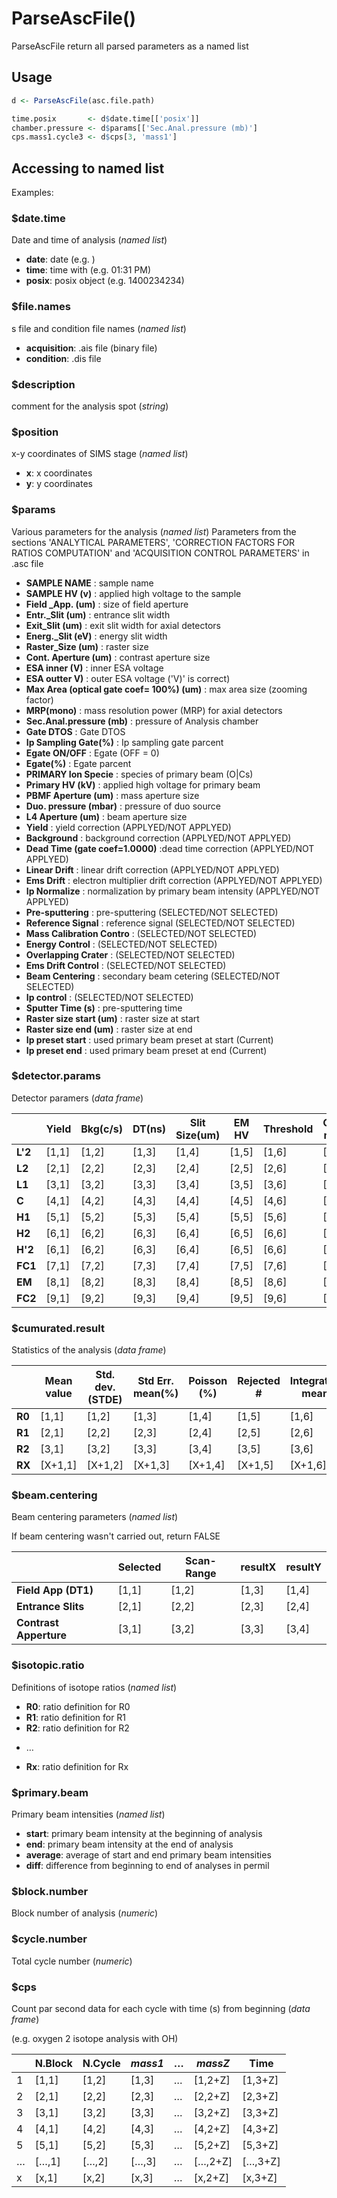 # ParseAscFile()
ParseAscFile return all parsed parameters as a named list

## Usage
```r
d <- ParseAscFile(asc.file.path)

time.posix       <- d$date.time[['posix']]
chamber.pressure <- d$params[['Sec.Anal.pressure (mb)']
cps.mass1.cycle3 <- d$cps[3, 'mass1']
```   

## Accessing to named list
Examples:


### $date.time
Date and time of analysis (*named list*)

- **date**: date (e.g. )
- **time**: time with (e.g. 01:31 PM)
- **posix**: posix object (e.g. 1400234234)

### $file.names
s file and condition file names (*named list*)

- **acquisition**: .ais file (binary file)
- **condition**: .dis file

### $description
comment for the analysis spot (*string*)

### $position
x-y coordinates of SIMS stage (*named list*)

- **x**: x coordinates
- **y**: y coordinates

### $params
Various parameters for the analysis (*named list*)
Parameters from the sections 'ANALYTICAL PARAMETERS', 'CORRECTION FACTORS FOR RATIOS COMPUTATION' and 'ACQUISITION CONTROL PARAMETERS' in .asc file

- **SAMPLE NAME** : sample name
- **SAMPLE HV (v)** : applied high voltage to the sample
- **Field _App. (um)** : size of field aperture
- **Entr._Slit (um)** : entrance slit width
- **Exit_Slit (um)** : exit slit width for axial detectors
- **Energ._Slit (eV)** : energy slit width
- **Raster_Size (um)** : raster size
- **Cont. Aperture (um)** : contrast aperture size
- **ESA inner (V)** : inner ESA voltage
- **ESA outter V)** : outer ESA voltage ('V)' is correct)
- **Max Area (optical gate coef= 100%) (um)** : max area size (zooming factor)
- **MRP(mono)** : mass resolution power (MRP) for axial detectors
- **Sec.Anal.pressure (mb)** : pressure of Analysis chamber
- **Gate DTOS** : Gate DTOS
- **Ip Sampling Gate(%)** : Ip sampling gate parcent
- **Egate ON/OFF** : Egate (OFF = 0)
- **Egate(%)** : Egate parcent
- **PRIMARY Ion Specie** : species of primary beam (O|Cs)
- **Primary HV (kV)** : applied high voltage for primary beam
- **PBMF Aperture (um)** : mass aperture size
- **Duo. pressure (mbar)** : pressure of duo source
- **L4 Aperture (um)** : beam aperture size
- **Yield** : yield correction (APPLYED/NOT APPLYED)
- **Background** : background correction (APPLYED/NOT APPLYED)
- **Dead Time (gate coef=1.0000)** :dead time correction (APPLYED/NOT APPLYED)
- **Linear Drift** : linear drift correction (APPLYED/NOT APPLYED)
- **Ems Drift** : electron multiplier drift correction (APPLYED/NOT APPLYED)
- **Ip Normalize** : normalization by primary beam intensity (APPLYED/NOT APPLYED)
- **Pre-sputtering** : pre-sputtering (SELECTED/NOT SELECTED)
- **Reference Signal** : reference signal (SELECTED/NOT SELECTED)
- **Mass Calibration Contro** : (SELECTED/NOT SELECTED)
- **Energy Control** : (SELECTED/NOT SELECTED)
- **Overlapping Crater** : (SELECTED/NOT SELECTED)
- **Ems Drift Control** : (SELECTED/NOT SELECTED)
- **Beam Centering** : secondary beam cetering (SELECTED/NOT SELECTED)
- **Ip control** :  (SELECTED/NOT SELECTED)
- **Sputter Time (s)** : pre-sputtering time
- **Raster size start (um)** : raster size at start
- **Raster size end (um)** : raster size at end
- **Ip preset start** : used primary beam preset at start (Current)
- **Ip preset end** : used primary beam preset at end (Current)


### $detector.params
Detector paramers (*data frame*)

|         |Yield|Bkg(c/s)|DT(ns)|Slit Size(um)|EM HV|Threshold|Quad multi|ESA out|ESA in|Rep a|Rep b|
|---------|-----|--------|------|-------------|-----|---------|----------|-------|------|-----|-----|
| **L'2** |[1,1]|[1,2]|[1,3]|[1,4]|[1,5]|[1,6]|[1,7]|[1,8]|[1,9]|[1,10]|[1,11]|
| **L2**  |[2,1]|[2,2]|[2,3]|[2,4]|[2,5]|[2,6]|[2,7]|[2,8]|[2,9]|[2,10]|[2,11]|
| **L1**  |[3,1]|[3,2]|[3,3]|[3,4]|[3,5]|[3,6]|[3,7]|[3,8]|[3,9]|[3,10]|[3,11]|
| **C**   |[4,1]|[4,2]|[4,3]|[4,4]|[4,5]|[4,6]|[4,7]|[4,8]|[4,9]|[4,10]|[4,11]|
| **H1**  |[5,1]|[5,2]|[5,3]|[5,4]|[5,5]|[5,6]|[5,7]|[5,8]|[5,9]|[5,10]|[5,11]|
| **H2**  |[6,1]|[6,2]|[6,3]|[6,4]|[6,5]|[6,6]|[6,7]|[6,8]|[6,9]|[6,10]|[6,11]|
| **H'2** |[6,1]|[6,2]|[6,3]|[6,4]|[6,5]|[6,6]|[6,7]|[6,8]|[6,9]|[6,10]|[6,11]|
| **FC1** |[7,1]|[7,2]|[7,3]|[7,4]|[7,5]|[7,6]|[7,7]|[7,8]|[7,9]|[7,10]|[7,11]|
| **EM**  |[8,1]|[8,2]|[8,3]|[8,4]|[8,5]|[8,6]|[8,7]|[8,8]|[8,9]|[8,10]|[8,11]|
| **FC2** |[9,1]|[9,2]|[9,3]|[9,4]|[9,5]|[9,6]|[9,7]|[9,8]|[9,9]|[9,10]|[9,11]|


### $cumurated.result
Statistics of the analysis (*data frame*)

|        |Mean value|Std. dev. (STDE)|Std Err. mean(%)|Poisson (%)|Rejected #|Integrated mean|Delta Value(permil)|QSA corrected Mean|
|--------|----------|----------------|----------------|-----------|----------|---------------|-------------------|------------------|
| **R0** |[1,1]|  	[1,2]|  	[1,3]|  	[1,4]|  	[1,5]|  	[1,6]|  	[1,7]|  	[1,8]|
| **R1** |[2,1]|  	[2,2]|  	[2,3]|  	[2,4]|  	[2,5]|  	[2,6]|  	[2,7]|  	[2,8]|
| **R2** |[3,1]|  	[3,2]|  	[3,3]|  	[3,4]|  	[3,5]|  	[3,6]|  	[3,7]|  	[3,8]|
| **RX** |[X+1,1]|	[X+1,2]|	[X+1,3]|	[X+1,4]|	[X+1,5]|	[X+1,6]|	[X+1,7]|	[X+1,8]|

### $beam.centering
Beam centering parameters (*named list*)

If beam centering wasn't carried out, return FALSE

|                        |Selected|Scan-Range|resultX|resultY|
|------------------------|--------|----------|-------|-------|
| **Field App (DT1)**    |[1,1]|[1,2]|[1,3]|[1,4]|
| **Entrance Slits**     |[2,1]|[2,2]|[2,3]|[2,4]|
| **Contrast Apperture** |[3,1]|[3,2]|[3,3]|[3,4]|

### $isotopic.ratio
Definitions of isotope ratios (*named list*)
- **R0**: ratio definition for R0
- **R1**: ratio definition for R1
- **R2**: ratio definition for R2
* …
- **Rx**: ratio definition for Rx

### $primary.beam
Primary beam intensities (*named list*)
- **start**: primary beam intensity at the beginning of analysis
- **end**: primary beam intensity at the end of analysis
- **average**: average of start and end primary beam intensities
- **diff**: difference from beginning to end of analyses in permil

### $block.number
Block number of analysis (*numeric*)

### $cycle.number
Total cycle number (*numeric*)

### $cps
Count par second data for each cycle with time (s) from beginning (*data frame*)

(e.g. oxygen 2 isotope analysis with OH)

|   | N.Block | N.Cycle | *mass1* | … | *massZ*  | Time |
| - | ------- | ------- | ------- | -- | -------  | ---- |
| 1 | [1,1]  | [1,2]  | [1,3]  | … | [1,2+Z] | [1,3+Z]|
| 2 | [2,1]  | [2,2]  | [2,3]  | … | [2,2+Z] | [2,3+Z]|
| 3 | [3,1]  | [3,2]  | [3,3]  | … | [3,2+Z] | [3,3+Z]|
| 4 | [4,1]  | [4,2]  | [4,3]  | … | [4,2+Z] | [4,3+Z]|
| 5 | [5,1]  | [5,2]  | [5,3]  | … | [5,2+Z] | [5,3+Z]|
|…| […,1] | […,2]  | […,3]| … |[…,2+Z] | […,3+Z]|
| x | [x,1]  | [x,2]  | [x,3]  | … |[x,2+Z] | [x,3+Z]|


